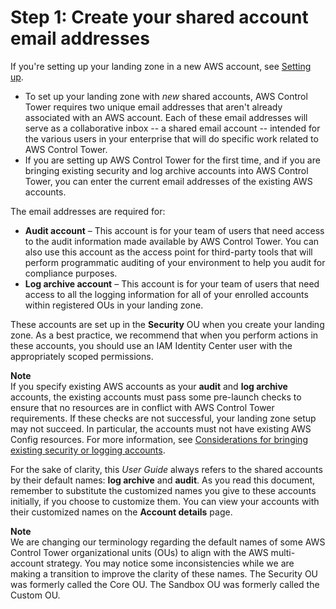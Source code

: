 # Step 1: Create your shared account email addresses<a name="step-one"></a>

If you're setting up your landing zone in a new AWS account, see [Setting up](setting-up.md)\.
+ To set up your landing zone with *new* shared accounts, AWS Control Tower requires two unique email addresses that aren't already associated with an AWS account\. Each of these email addresses will serve as a collaborative inbox \-\- a shared email account \-\- intended for the various users in your enterprise that will do specific work related to AWS Control Tower\.
+ If you are setting up AWS Control Tower for the first time, and if you are bringing existing security and log archive accounts into AWS Control Tower, you can enter the current email addresses of the existing AWS accounts\.

The email addresses are required for:
+ **Audit account** – This account is for your team of users that need access to the audit information made available by AWS Control Tower\. You can also use this account as the access point for third\-party tools that will perform programmatic auditing of your environment to help you audit for compliance purposes\.
+ **Log archive account** – This account is for your team of users that need access to all the logging information for all of your enrolled accounts within registered OUs in your landing zone\.

These accounts are set up in the **Security** OU when you create your landing zone\. As a best practice, we recommend that when you perform actions in these accounts, you should use an IAM Identity Center user with the appropriately scoped permissions\.

**Note**  
If you specify existing AWS accounts as your **audit** and **log archive** accounts, the existing accounts must pass some pre\-launch checks to ensure that no resources are in conflict with AWS Control Tower requirements\. If these checks are not successful, your landing zone setup may not succeed\. In particular, the accounts must not have existing AWS Config resources\. For more information, see [Considerations for bringing existing security or logging accounts](accounts.md#considerations-for-existing-shared-accounts)\.

For the sake of clarity, this *User Guide* always refers to the shared accounts by their default names: **log archive** and **audit**\. As you read this document, remember to substitute the customized names you give to these accounts initially, if you choose to customize them\. You can view your accounts with their customized names on the **Account details** page\.

**Note**  
We are changing our terminology regarding the default names of some AWS Control Tower organizational units \(OUs\) to align with the AWS multi\-account strategy\. You may notice some inconsistencies while we are making a transition to improve the clarity of these names\. The Security OU was formerly called the Core OU\. The Sandbox OU was formerly called the Custom OU\.